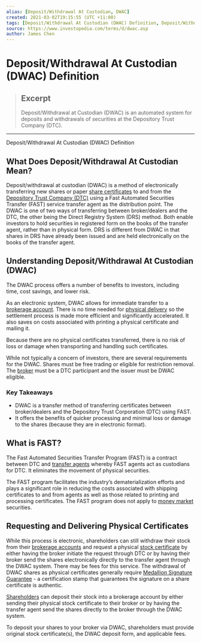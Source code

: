 ```yaml
---
alias: [Deposit/Withdrawal At Custodian, DWAC]
created: 2021-03-02T19:15:55 (UTC +11:00)
tags: [Deposit/Withdrawal At Custodian (DWAC) Definition, Deposit/Withdrawal At Custodian (DWAC) Definition]
source: https://www.investopedia.com/terms/d/dwac.asp
author: James Chen
---
```


# Deposit/Withdrawal At Custodian (DWAC) Definition

> ## Excerpt
> Deposit/Withdrawal at Custodian (DWAC) is an automated system for deposits and withdrawals of securities at the Depository Trust Company (DTC).

---

Deposit/Withdrawal At Custodian (DWAC) Definition
## What Does Deposit/Withdrawal At Custodian Mean?

Deposit/withdrawal at custodian (DWAC) is a method of electronically transferring new shares or paper [share certificates](https://www.investopedia.com/terms/s/share-certificate.asp) to and from the [Depository Trust Company (DTC)](https://www.investopedia.com/terms/d/dtc.asp) using a Fast Automated Securities Transfer (FAST) service transfer agent as the distribution point. The DWAC is one of two ways of transferring between broker/dealers and the DTC, the other being the Direct Registry System (DRS) method. Both enable investors to hold securities in registered form on the books of the transfer agent, rather than in physical form. DRS is different from DWAC in that shares in DRS have already been issued and are held electronically on the books of the transfer agent.

## Understanding Deposit/Withdrawal At Custodian (DWAC)

The DWAC process offers a number of benefits to investors, including time, cost savings, and lower risk.

As an electronic system, DWAC allows for immediate transfer to a [brokerage account](https://www.investopedia.com/terms/b/brokerageaccount.asp). There is no time needed for [physical delivery](https://www.investopedia.com/terms/p/physicaldelivery.asp) so the settlement process is made more efficient and significantly accelerated. It also saves on costs associated with printing a physical certificate and mailing it.

Because there are no physical certificates transferred, there is no risk of loss or damage when transporting and handling such certificates.

While not typically a concern of investors, there are several requirements for the DWAC. Shares must be free trading or eligible for restriction removal. The [broker](https://www.investopedia.com/terms/b/broker.asp) must be a DTC participant and the issuer must be DWAC eligible.

### Key Takeaways

-   DWAC is a transfer method of transferring certificates between broker/dealers and the Depository Trust Corporation (DTC) using FAST.
-   It offers the benefits of quicker processing and minimal loss or damage to the shares (because they are in electronic format).

## What is FAST?

The Fast Automated Securities Transfer Program (FAST) is a contract between DTC and [transfer agents](https://www.investopedia.com/terms/t/transferagent.asp) whereby FAST agents act as custodians for DTC. It eliminates the movement of physical securities.

The FAST program facilitates the industry’s dematerialization efforts and plays a significant role in reducing the costs associated with shipping certificates to and from agents as well as those related to printing and processing certificates. The FAST program does not apply to [money market](https://www.investopedia.com/terms/m/moneymarket.asp) securities.

## Requesting and Delivering Physical Certificates

While this process is electronic, shareholders can still withdraw their stock from their [brokerage accounts](https://www.investopedia.com/terms/b/brokerageaccount.asp) and request a physical [stock certificate](https://www.investopedia.com/terms/s/stockcertificate.asp) by either having the broker initiate the request through DTC or by having their broker send the shares electronically directly to the transfer agent through the DWAC system. There may be fees for this service. The withdrawal of DWAC shares as physical certificates generally require [Medallion Signature Guarantee](https://www.investopedia.com/terms/m/medallionsignatureguarantee.asp) - a certification stamp that guarantees the signature on a share certificate is authentic.

[Shareholders](https://www.investopedia.com/terms/s/shareholder.asp) can deposit their stock into a brokerage account by either sending their physical stock certificate to their broker or by having the transfer agent send the shares directly to the broker through the DWAC system.

To deposit your shares to your broker via DWAC, shareholders must provide original stock certificate(s), the DWAC deposit form, and applicable fees.
